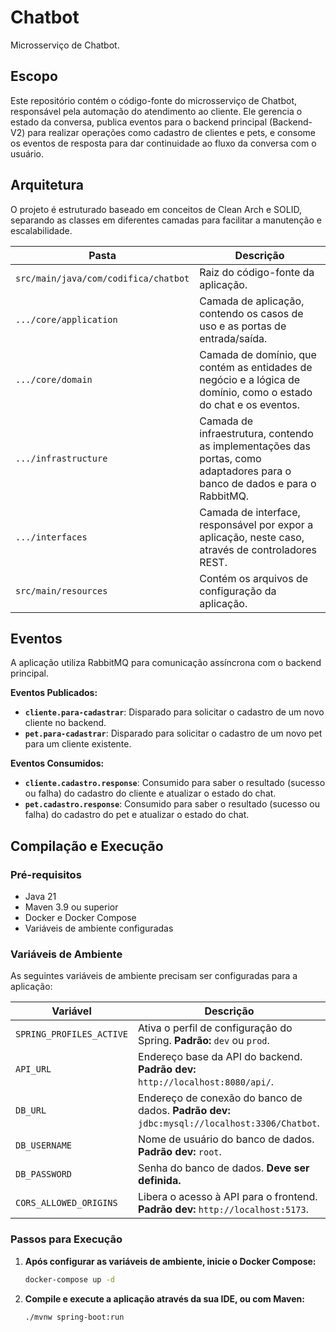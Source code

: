 # Chatbot

Microsserviço de Chatbot.

## Escopo

Este repositório contém o código-fonte do microsserviço de Chatbot, responsável pela automação do atendimento ao cliente. Ele gerencia o estado da conversa, publica eventos para o backend principal (Backend-V2) para realizar operações como cadastro de clientes e pets, e consome os eventos de resposta para dar continuidade ao fluxo da conversa com o usuário.

## Arquitetura

O projeto é estruturado baseado em conceitos de Clean Arch e SOLID, separando as classes em diferentes camadas para facilitar a manutenção e escalabilidade.

| Pasta | Descrição |
| --- | --- |
| `src/main/java/com/codifica/chatbot` | Raiz do código-fonte da aplicação. |
| `.../core/application` | Camada de aplicação, contendo os casos de uso e as portas de entrada/saída. |
| `.../core/domain` | Camada de domínio, que contém as entidades de negócio e a lógica de domínio, como o estado do chat e os eventos. |
| `.../infrastructure` | Camada de infraestrutura, contendo as implementações das portas, como adaptadores para o banco de dados e para o RabbitMQ. |
| `.../interfaces` | Camada de interface, responsável por expor a aplicação, neste caso, através de controladores REST. |
| `src/main/resources` | Contém os arquivos de configuração da aplicação. |

## Eventos

A aplicação utiliza RabbitMQ para comunicação assíncrona com o backend principal.

**Eventos Publicados:**

* **`cliente.para-cadastrar`**: Disparado para solicitar o cadastro de um novo cliente no backend.
* **`pet.para-cadastrar`**: Disparado para solicitar o cadastro de um novo pet para um cliente existente.

**Eventos Consumidos:**

* **`cliente.cadastro.response`**: Consumido para saber o resultado (sucesso ou falha) do cadastro do cliente e atualizar o estado do chat.
* **`pet.cadastro.response`**: Consumido para saber o resultado (sucesso ou falha) do cadastro do pet e atualizar o estado do chat.

## Compilação e Execução

### Pré-requisitos

* Java 21
* Maven 3.9 ou superior
* Docker e Docker Compose
* Variáveis de ambiente configuradas

### Variáveis de Ambiente

As seguintes variáveis de ambiente precisam ser configuradas para a aplicação:

| Variável | Descrição                                                                                     |
| --- |-----------------------------------------------------------------------------------------------|
| `SPRING_PROFILES_ACTIVE` | Ativa o perfil de configuração do Spring. **Padrão:** `dev` ou `prod`.                        |
| `API_URL` | Endereço base da API do backend. **Padrão dev:** `http://localhost:8080/api/`.                |
| `DB_URL` | Endereço de conexão do banco de dados. **Padrão dev:** `jdbc:mysql://localhost:3306/Chatbot`. |
| `DB_USERNAME` | Nome de usuário do banco de dados. **Padrão dev:** `root`.                                    |
| `DB_PASSWORD` | Senha do banco de dados. **Deve ser definida.**                                      |
| `CORS_ALLOWED_ORIGINS` | Libera o acesso à API para o frontend. **Padrão dev:** `http://localhost:5173`.               |

### Passos para Execução

1.  **Após configurar as variáveis de ambiente, inicie o Docker Compose:**

    ```bash
    docker-compose up -d
    ```

2.  **Compile e execute a aplicação através da sua IDE, ou com Maven:**

    ```bash
    ./mvnw spring-boot:run
    ```